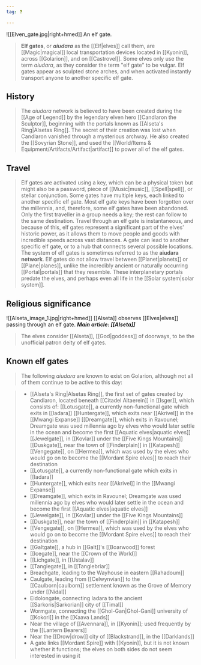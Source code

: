 ```yaml
---
tag: ❓

---
```

![[Elven_gate.jpg|right+hmed]] 
 An elf gate.
> **Elf gates**, or ***aiudara*** as the [[Elf|elves]] call them, are [[Magic|magical]] local transportation devices located in [[Kyonin]], across [[Golarion]], and on [[Castrovel]]. Some elves only use the term *aiudara*, as they consider the term "elf gate" to be vulgar. Elf gates appear as sculpted stone arches, and when activated instantly transport anyone to another specific elf gate.



## History

> The *aiudara* network is believed to have been created during the [[Age of Legend]] by the legendary elven hero [[Candlaron the Sculptor]], beginning with the portals known as [[Alseta's Ring|Alsetas Ring]]. The secret of their creation was lost when Candlaron vanished through a mysterious archway. He also created the [[Sovyrian Stone]], and used the [[World/Items & Equipment/Artifacts/Artifact|artifact]] to power all of the elf gates.


## Travel

> Elf gates are activated using a key, which can be a physical token but might also be a password, piece of [[Music|music]], [[Spell|spell]], or stellar conjunction. Some gates have multiple keys, each linked to another specific elf gate. Most elf gate keys have been forgotten over the millennia, and, therefore, some elf gates have been abandoned.
> Only the first traveller in a group needs a key; the rest can follow to the same destination. Travel through an elf gate is instantaneous, and because of this, elf gates represent a significant part of the elves' historic power, as it allows them to move people and goods with incredible speeds across vast distances.
> A gate can lead to another specific elf gate, or to a hub that connects several possible locations. The system of elf gates is sometimes referred to as the **aiudara network**.
> Elf gates do not allow travel between [[Planet|planets]] or [[Plane|planes]], unlike the incredibly ancient or naturally occurring [[Portal|portals]] that they resemble. These interplanetary portals predate the elves, and perhaps even all life in the [[Solar system|solar system]].


## Religious significance

![[Alseta_image_1.jpg|right+hmed]] 
 [[Alseta]] observes [[Elves|elves]] passing through an elf gate.
***Main article: [[Alseta]]***
> The elves consider [[Alseta]], [[God|goddess]] of doorways, to be the unofficial patron deity of elf gates.


## Known elf gates

> The following *aiudara* are known to exist on Golarion, although not all of them continue to be active to this day:

> - [[Alseta's Ring|Alsetas Ring]], the first set of gates created by Candlaron, located beneath [[Citadel Altaerein]] in [[Isger]], which consists of:
[[Lotusgate]], a currently non-functional gate which exits in [[Iadara]]
[[Huntergate]], which exits near [[Akrivel]] in the [[Mwangi Expanse]]
[[Dreamgate]], which exits in Ravounel; Dreamgate was used millennia ago by elves who would later settle in the ocean and become the first [[Aquatic elves|aquatic elves]]
[[Jewelgate]], in [[Kovlar]] under the [[Five Kings Mountains]]
[[Duskgate]], near the town of [[Finderplain]] in [[Katapesh]]
[[Vengegate]], on [[Hermea]], which was used by the elves who would go on to become the [[Mordant Spire elves]] to reach their destination
> - [[Lotusgate]], a currently non-functional gate which exits in [[Iadara]]
> - [[Huntergate]], which exits near [[Akrivel]] in the [[Mwangi Expanse]]
> - [[Dreamgate]], which exits in Ravounel; Dreamgate was used millennia ago by elves who would later settle in the ocean and become the first [[Aquatic elves|aquatic elves]]
> - [[Jewelgate]], in [[Kovlar]] under the [[Five Kings Mountains]]
> - [[Duskgate]], near the town of [[Finderplain]] in [[Katapesh]]
> - [[Vengegate]], on [[Hermea]], which was used by the elves who would go on to become the [[Mordant Spire elves]] to reach their destination
> - [[Galtgate]], a hub in [[Galt]]'s [[Boarwood]] forest
> - [[Icegate]], near the [[Crown of the World]]
> - [[Lichgate]], in [[Ustalav]]
> - [[Tanglegate]], in [[Tanglebriar]]
> - Breachgate, leading to the Wayhouse in eastern [[Rahadoum]]
> - Caulgate, leading from [[Celwynvian]] to the [[Caulborn|caulborn]] settlement known as the Grove of Memory under [[Nidal]]
> - Eidolongate, connecting Iadara to the ancient [[Sarkoris|Sarkorian]] city of [[Timal]]
> - Wormgate, connecting the [[Ghol-Gan|Ghol-Gani]] university of [[Kokori]] in the [[Kaava Lands]]
> - Near the village of [[Avennara]], in [[Kyonin]]; used frequently by the [[Lantern Bearers]]
> - Near the [[Drow|drow]] city of [[Blackstrand]], in the [[Darklands]]
> - A gate links [[Mordant Spire]] with [[Kyonin]], but it is not known whether it functions; the elves on both sides do not seem interested in using it






